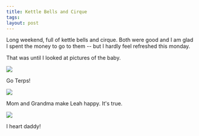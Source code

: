 ```yaml
---
title: Kettle Bells and Cirque
tags: 
layout: post
---
```

Long weekend, full of kettle bells and cirque.  Both were good and I am glad I spent the money to go to them -- but I hardly feel refreshed this monday.



That was until I looked at pictures of the baby.



<img src="http://photos.fuzzymonk.com/leah/image/595/IMG_8037.jpg" class="picture" />

Go Terps!



<img src="http://photos.fuzzymonk.com/leah/image/595/IMG_8071.jpg" class="picture" />

Mom and Grandma make Leah happy. It's true.



<img src="http://photos.fuzzymonk.com/leah/image/595/IMG_8059.jpg" class="picture" />

I heart daddy!
